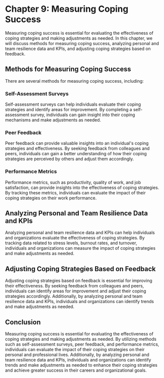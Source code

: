 Chapter 9: Measuring Coping Success
===================================

Measuring coping success is essential for evaluating the effectiveness of coping strategies and making adjustments as needed. In this chapter, we will discuss methods for measuring coping success, analyzing personal and team resilience data and KPIs, and adjusting coping strategies based on feedback.

Methods for Measuring Coping Success
------------------------------------

There are several methods for measuring coping success, including:

### Self-Assessment Surveys

Self-assessment surveys can help individuals evaluate their coping strategies and identify areas for improvement. By completing a self-assessment survey, individuals can gain insight into their coping mechanisms and make adjustments as needed.

### Peer Feedback

Peer feedback can provide valuable insights into an individual's coping strategies and effectiveness. By seeking feedback from colleagues and peers, individuals can gain a better understanding of how their coping strategies are perceived by others and adjust them accordingly.

### Performance Metrics

Performance metrics, such as productivity, quality of work, and job satisfaction, can provide insights into the effectiveness of coping strategies. By tracking these metrics, individuals can evaluate the impact of their coping strategies on their work performance.

Analyzing Personal and Team Resilience Data and KPIs
----------------------------------------------------

Analyzing personal and team resilience data and KPIs can help individuals and organizations evaluate the effectiveness of coping strategies. By tracking data related to stress levels, burnout rates, and turnover, individuals and organizations can measure the impact of coping strategies and make adjustments as needed.

Adjusting Coping Strategies Based on Feedback
---------------------------------------------

Adjusting coping strategies based on feedback is essential for improving their effectiveness. By seeking feedback from colleagues and peers, individuals can identify areas for improvement and adjust their coping strategies accordingly. Additionally, by analyzing personal and team resilience data and KPIs, individuals and organizations can identify trends and make adjustments as needed.

Conclusion
----------

Measuring coping success is essential for evaluating the effectiveness of coping strategies and making adjustments as needed. By utilizing methods such as self-assessment surveys, peer feedback, and performance metrics, individuals can evaluate the impact of their coping strategies on their personal and professional lives. Additionally, by analyzing personal and team resilience data and KPIs, individuals and organizations can identify trends and make adjustments as needed to enhance their coping strategies and achieve greater success in their careers and organizational goals.
